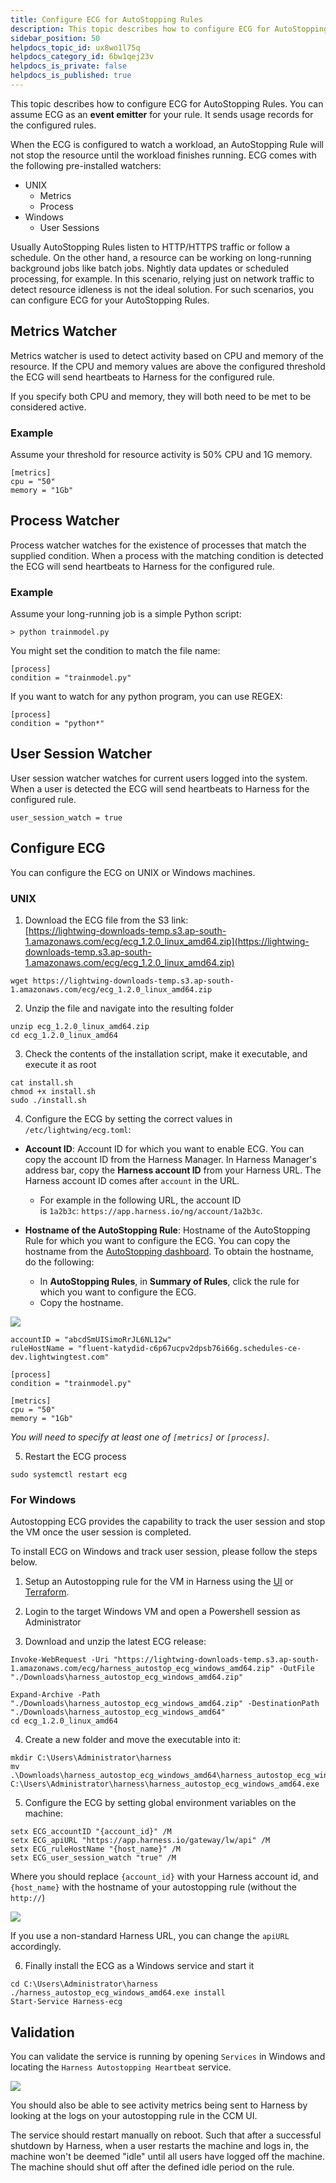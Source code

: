 ```yaml
---
title: Configure ECG for AutoStopping Rules
description: This topic describes how to configure ECG for AutoStopping Rules.
sidebar_position: 50
helpdocs_topic_id: ux8wo1l75q
helpdocs_category_id: 6bw1qej23v
helpdocs_is_private: false
helpdocs_is_published: true
---
```


This topic describes how to configure ECG for AutoStopping Rules. You can assume ECG as an **event emitter** for your rule. It sends usage records for the configured rules.

When the ECG is configured to watch a workload, an AutoStopping Rule will not stop the resource until the workload finishes running. ECG comes with the following pre-installed watchers:

* UNIX
  * Metrics
  * Process
* Windows
  * User Sessions

Usually AutoStopping Rules listen to HTTP/HTTPS traffic or follow a schedule. On the other hand, a resource can be working on long-running background jobs like batch jobs. Nightly data updates or scheduled processing, for example. In this scenario, relying just on network traffic to detect resource idleness is not the ideal solution. For such scenarios, you can configure ECG for your AutoStopping Rules.

## Metrics Watcher

Metrics watcher is used to detect activity based on CPU and memory of the resource. If the CPU and memory values are above the configured threshold the ECG will send heartbeats to Harness for the configured rule.

If you specify both CPU and memory, they will both need to be met to be considered active.

### Example

Assume your threshold for resource activity is 50% CPU and 1G memory.

```
[metrics]  
cpu = "50"  
memory = "1Gb"
```

## Process Watcher

Process watcher watches for the existence of processes that match the supplied condition. When a process with the matching condition is detected the ECG will send heartbeats to Harness for the configured rule.

### Example

Assume your long-running job is a simple Python script:

```
> python trainmodel.py
```

You might set the condition to match the file name:

```
[process]  
condition = "trainmodel.py"
```

If you want to watch for any python program, you can use REGEX:

```
[process]  
condition = "python*"
```

## User Session Watcher

User session watcher watches for current users logged into the system. When a user is detected the ECG will send heartbeats to Harness for the configured rule.

```
user_session_watch = true
```

## Configure ECG

You can configure the ECG on UNIX or Windows machines.

### UNIX

1. Download the ECG file from the S3 link:  
[https://lightwing-downloads-temp.s3.ap-south-1.amazonaws.com/ecg/ecg_1.2.0_linux_amd64.zip](https://lightwing-downloads-temp.s3.ap-south-1.amazonaws.com/ecg/ecg_1.2.0_linux_amd64.zip)

```
wget https://lightwing-downloads-temp.s3.ap-south-1.amazonaws.com/ecg/ecg_1.2.0_linux_amd64.zip
```

2. Unzip the file and navigate into the resulting folder

```
unzip ecg_1.2.0_linux_amd64.zip
cd ecg_1.2.0_linux_amd64
```

3. Check the contents of the installation script, make it executable, and execute it as root

```
cat install.sh
chmod +x install.sh
sudo ./install.sh
```

4. Configure the ECG by setting the correct values in `/etc/lightwing/ecg.toml`:

* **Account ID**: Account ID for which you want to enable ECG. You can copy the account ID from the Harness Manager. In Harness Manager's address bar, copy the **Harness account ID** from your Harness URL. The Harness account ID comes after `account` in the URL.  
  * For example in the following URL, the account ID is `1a2b3c`: `https://app.harness.io/ng/account/1a2b3c`.

* **Hostname of the AutoStopping Rule**: Hostname of the AutoStopping Rule for which you want to configure the ECG. You can copy the hostname from the [AutoStopping dashboard](../1-optimize-cloud-costs-with-intelligent-cloud-auto-stopping-rules/4-create-auto-stopping-rules/autostopping-dashboard.md). To obtain the hostname, do the following:
  * In **AutoStopping Rules**, in **Summary of Rules**, click the rule for which you want to configure the ECG.
  * Copy the hostname.

![](./static/configure-ecg-for-auto-stopping-rules-00.png)

```  
accountID = "abcdSmUISimoRrJL6NL12w"  
ruleHostName = "fluent-katydid-c6p67ucpv2dpsb76i66g.schedules-ce-dev.lightwingtest.com"  
  
[process]  
condition = "trainmodel.py"  
  
[metrics]  
cpu = "50"  
memory = "1Gb"
```

*You will need to specify at least one of `[metrics]` or `[process]`.*

5. Restart the ECG process

```
sudo systemctl restart ecg
```

### For Windows 

Autostopping ECG provides the capability to track the user session and stop the VM once the user session is completed.

To install ECG on Windows and track user session, please follow the steps below.

1. Setup an Autostopping rule for the VM in Harness using the [UI](https://developer.harness.io/docs/category/create-autostopping-rules) or [Terraform](https://registry.terraform.io/providers/harness/harness/latest/docs/resources/autostopping_rule_vm).

2. Login to the target Windows VM and open a Powershell session as Administrator

3. Download and unzip the latest ECG release:

```
Invoke-WebRequest -Uri "https://lightwing-downloads-temp.s3.ap-south-1.amazonaws.com/ecg/harness_autostop_ecg_windows_amd64.zip" -OutFile "./Downloads\harness_autostop_ecg_windows_amd64.zip"

Expand-Archive -Path "./Downloads\harness_autostop_ecg_windows_amd64.zip" -DestinationPath "./Downloads\harness_autostop_ecg_windows_amd64"
cd ecg_1.2.0_linux_amd64
```

4. Create a new folder and move the executable into it:

```
mkdir C:\Users\Administrator\harness
mv .\Downloads\harness_autostop_ecg_windows_amd64\harness_autostop_ecg_windows_amd64 C:\Users\Administrator\harness\harness_autostop_ecg_windows_amd64.exe
```

5. Configure the ECG by setting global environment variables on the machine:

```
setx ECG_accountID "{account_id}" /M
setx ECG_apiURL "https://app.harness.io/gateway/lw/api" /M
setx ECG_ruleHostName "{host_name}" /M
setx ECG_user_session_watch "true" /M
```

Where you should replace `{account_id}` with your Harness account id, and `{host_name}` with the hostname of your autostopping rule (without the `http://`)

![](./static/configure-ecg-for-auto-stopping-rules-00.png)

If you use a non-standard Harness URL, you can change the `apiURL` accordingly.

6. Finally install the ECG as a Windows service and start it

```
cd C:\Users\Administrator\harness
./harness_autostop_ecg_windows_amd64.exe install
Start-Service Harness-ecg
```

## Validation

You can validate the service is running by opening `Services` in Windows and locating the `Harness Autostopping Heartbeat` service.

![](./static/windows-ecg-one.png)

You should also be able to see activity metrics being sent to Harness by looking at the logs on your autostopping rule in the CCM UI.

The service should restart manually on reboot. Such that after a successful shutdown by Harness, when a user restarts the machine and logs in, the machine won't be deemed "idle" until all users have logged off the machine. The machine should shut off after the defined idle period on the rule.
